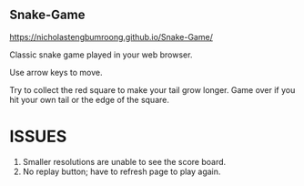 ## Snake-Game
https://nicholastengbumroong.github.io/Snake-Game/

Classic snake game played in your web browser. 

Use arrow keys to move.

Try to collect the red square to make your tail grow longer.
Game over if you hit your own tail or the edge of the square. 

# ISSUES
1. Smaller resolutions are unable to see the score board.
2. No replay button; have to refresh page to play again. 
